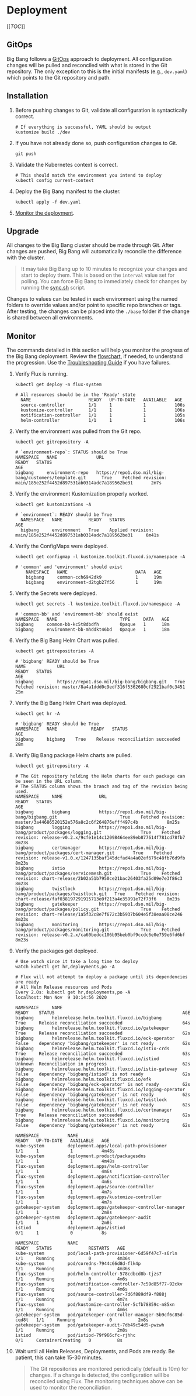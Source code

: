 # Deployment

[[_TOC_]]

## GitOps

Big Bang follows a [GitOps](https://www.weave.works/blog/what-is-gitops-really) approach to deployment. All configuration changes will be pulled and reconciled with what is stored in the Git repository. The only exception to this is the initial manifests (e.g., `dev.yaml`) which points to the Git repository and path.

## Installation

1. Before pushing changes to Git, validate all configuration is syntactically correct.

    ```shell
    # If everything is successful, YAML should be output
    kustomize build ./dev
    ```

1. If you have not already done so, push configuration changes to Git.

    ```shell
    git push
    ```

1. Validate the Kubernetes context is correct.

    ```shell
    # This should match the environment you intend to deploy
    kubectl config current-context
    ```

1. Deploy the Big Bang manifest to the cluster.

    ```shell
    kubectl apply -f dev.yaml
    ```

1. [Monitor the deployment](#monitor).

## Upgrade

All changes to the Big Bang cluster should be made through Git. After changes are pushed, Big Bang will automatically reconcile the difference with the cluster.

> It may take Big Bang up to 10 minutes to recognize your changes and start to deploy them. This is based on the `interval` value set for polling. You can force Big Bang to immediately check for changes by running the [sync.sh](../../..//scripts/sync.sh) script.

Changes to values can be tested in each environment using the named folders to override values and/or point to specific repo branches or tags. After testing, the changes can be placed into the `./base` folder if the change is shared between all environments.

## Monitor

The commands detailed in this section will help you monitor the progress of the Big Bang deployment. Review the [flowchart](./glossary.md#Diagram), if needed, to understand the progression. Use the [Troubleshooting Guide](./troubleshooting.md) if you have failures.

1. Verify Flux is running.

    ```shell
    kubectl get deploy -n flux-system

    # All resources should be in the 'Ready' state
      NAME                      READY   UP-TO-DATE   AVAILABLE   AGE
      source-controller         1/1     1            1           106s
      kustomize-controller      1/1     1            1           106s
      notification-controller   1/1     1            1           105s
      helm-controller           1/1     1            1           106s
    ```

1. Verify the environment was pulled from the Git repo.

    ```shell
    kubectl get gitrepository -A

   # `environment-repo`: STATUS should be True
    NAMESPACE   NAME               URL                                                                     READY   STATUS                                                                      AGE
    bigbang     environment-repo   https://repo1.dso.mil/big-bang/customers/template.git      True    Fetched revision: main/185e252f4452d897531ab0314adc7a189562be31       2m7s
   ```

1. Verify the environment Kustomization properly worked.

    ```shell
    kubectl get kustomizations -A

    # `environment`: READY should be True
      NAMESPACE   NAME          READY   STATUS                                                                    AGE
      bigbang     environment   True    Applied revision: main/185e252f4452d897531ab0314adc7a189562be31     6m41s
    ```

1. Verify the ConfigMaps were deployed.

    ```shell
    kubectl get configmap -l kustomize.toolkit.fluxcd.io/namespace -A

    # 'common' and 'environment' should exist
        NAMESPACE   NAME                          DATA   AGE
        bigbang     common-cch6942dk9             1      19m
        bigbang     environment-d2tgb27f56        1      19m
    ```

1. Verify the Secrets were deployed.

    ```shell
    kubectl get secrets -l kustomize.toolkit.fluxcd.io/namespace -A

    # 'common-bb' and 'environment-bb' should exist
    NAMESPACE   NAME                        TYPE     DATA   AGE
    bigbang     common-bb-kc5t8dbdfh        Opaque   1      18m
    bigbang     environment-bb-mhddkt46bd   Opaque   1      18m
    ```

1. Verify the Big Bang Helm Chart was pulled.

    ```shell
    kubectl get gitrepositories -A

    # 'bigbang' READY should be True
    NAME            URL                                                        READY   STATUS                                                                      AGE
    bigbang         https://repo1.dso.mil/big-bang/bigbang.git   True    Fetched revision: master/8a4a1ddd0c9edf316f5362680cf2921baf0c3451   25m
   ```

1. Verify the Big Bang Helm Chart was deployed.

    ```shell
    kubectl get hr -A

    # 'bigbang' READY should be True
    NAMESPACE   NAME             READY   STATUS                             AGE
    bigbang     bigbang    True    Release reconciliation succeeded   28m
    ```

1. Verify Big Bang package Helm charts are pulled.

    ```shell
    kubectl get gitrepository -A

    # The Git repository holding the Helm charts for each package can be seen in the URL column.
    # The STATUS column shows the branch and tag of the revision being used.
    NAMESPACE     NAME              URL                                                                             READY   STATUS                                                                      AGE
    bigbang       bigbang           https://repo1.dso.mil/big-bang/bigbang.git                        True    Fetched revision: master/3a44686520152e576a8c2c6f264876efff497c4b           8m25s
    bigbang       logging           https://repo1.dso.mil/big-bang/product/packages/logging.git               True    Fetched revision: release-v0.2.x/9cfe1e14c12098464ee89eb877614f781cd78fb7   8m23s
    bigbang       certmanager       https://repo1.dso.mil/big-bang/product/packages/cert-manager.git       True    Fetched revision: release-v1.0.x/1247135baf145dcfad4a4a02ef679c48fb76d9fb   8m23s
    bigbang       istio             https://repo1.dso.mil/big-bang/product/packages/servicemesh.git           True    Fetched revision: chart-release/2b02a51b7950ce21bac26403fa25d09e7e3f86c3    8m23s
    bigbang       twistlock         https://repo1.dso.mil/big-bang/product/packages/twistlock.git   True    Fetched revision: chart-release/faf038197291915713e0f213a4e35991e72f73f6    8m23s
    bigbang       gatekeeper        https://repo1.dso.mil/big-bang/product/packages/policy.git                True    Fetched revision: chart-release/1a5f32c8e7f672c3b5937b604e5f38eaa08ce246    8m23s
    bigbang       monitoring        https://repo1.dso.mil/big-bang/product/packages/monitoring.git            True    Fetched revision: release-v0.2.x/ca60bedcc106b95beb0bf9ccdc6e0e759e6fd6bf   8m23s
   ```

1. Verify the packages get deployed.

    ```shell
    # Use watch since it take a long time to deploy
    watch kubectl get hr,deployments,po -A

    # Flux will not attempt to deploy a package until its dependencies are ready
    # All Helm Release resources and Pods
    Every 2.0s: kubectl get hr,deployments,po -A                                                                            localhost: Mon Nov  9 10:14:56 2020

    NAMESPACE     NAME                                                          READY    STATUS                                                 AGE
    bigbang       helmrelease.helm.toolkit.fluxcd.io/bigbang                    True     Release reconciliation succeeded                       64s
    bigbang       helmrelease.helm.toolkit.fluxcd.io/gatekeeper                 True     Release reconciliation succeeded                       62s
    bigbang       helmrelease.helm.toolkit.fluxcd.io/eck-operator               False    dependency 'bigbang/gatekeeper' is not ready           62s
    bigbang       helmrelease.helm.toolkit.fluxcd.io/istio-crds                 True     Release reconciliation succeeded                       63s
    bigbang       helmrelease.helm.toolkit.fluxcd.io/istiod                     Unknown  Reconciliation in progress                             62s
    bigbang       helmrelease.helm.toolkit.fluxcd.io/istio-gateway              False    dependency 'bigbang/istiod' is not ready               62s
    bigbang       helmrelease.helm.toolkit.fluxcd.io/efk                        False    dependency 'bigbang/eck-operator' is not ready         62s
    bigbang       helmrelease.helm.toolkit.fluxcd.io/logging-operator           False    dependency 'bigbang/gatekeeper' is not ready           62s
    bigbang       helmrelease.helm.toolkit.fluxcd.io/twistlock                  False    dependency 'bigbang/gatekeeper' is not ready           62s
    bigbang       helmrelease.helm.toolkit.fluxcd.io/certmanager                True     Release reconciliation succeeded                       62s
    bigbang       helmrelease.helm.toolkit.fluxcd.io/monitoring                 False    dependency 'bigbang/gatekeeper' is not ready           62s

    NAMESPACE           NAME                                            READY   UP-TO-DATE   AVAILABLE   AGE
    kube-system         deployment.apps/local-path-provisioner          1/1     1            1           4m48s
    kube-system         deployment.product/packagesdns                  1/1     1            1           4m48s
    flux-system         deployment.apps/helm-controller                 1/1     1            1           4m6s
    flux-system         deployment.apps/notification-controller         1/1     1            1           4m6s
    flux-system         deployment.apps/source-controller               1/1     1            1           4m7s
    flux-system         deployment.apps/kustomize-controller            1/1     1            1           4m7s
    gatekeeper-system   deployment.apps/gatekeeper-controller-manager   1/1     1            1           2m8s
    gatekeeper-system   deployment.apps/gatekeeper-audit                1/1     1            1           2m8s
    istiod              deployment.apps/istiod                          0/1     1            0           8s

    NAMESPACE           NAME                                                 READY   STATUS              RESTARTS   AGE
    kube-system         pod/local-path-provisioner-6d59f47c7-s6rln           1/1     Running             0          4m36s
    kube-system         pod/coredns-7944c66d8d-flk4p                         1/1     Running             0          4m36s
    flux-system         pod/helm-controller-578cdbcd8b-tjzs7                 1/1     Running             0          4m6s
    flux-system         pod/notification-controller-7c59d85f77-92ckv         1/1     Running             0          4m6s
    flux-system         pod/source-controller-7d6f889df9-f888j               1/1     Running             0          4m7s
    flux-system         pod/kustomize-controller-5cfb78859c-n85xn            1/1     Running             0          4m6s
    gatekeeper-system   pod/gatekeeper-controller-manager-5b9cf6c85d-cqd8t   1/1     Running             0          2m8s
    gatekeeper-system   pod/gatekeeper-audit-7db49c54d5-pwzwh                1/1     Running             0          2m8s
    istiod              pod/istiod-79f966cfc-rjhhc                           0/1     ContainerCreating   0          8s
    ```

1. Wait until all Helm Releases, Deployments, and Pods are ready. Be patient, this can take 15-30 minutes.

    > The Git repositories are monitored periodically (default is 10m) for changes. If a change is detected, the configuration will be reconciled using Flux. The monitoring techniques above can be used to monitor the reconciliation.
